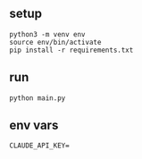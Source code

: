 ## setup
```
python3 -m venv env
source env/bin/activate
pip install -r requirements.txt
```

## run
```
python main.py
```

## env vars
```
CLAUDE_API_KEY=
```
